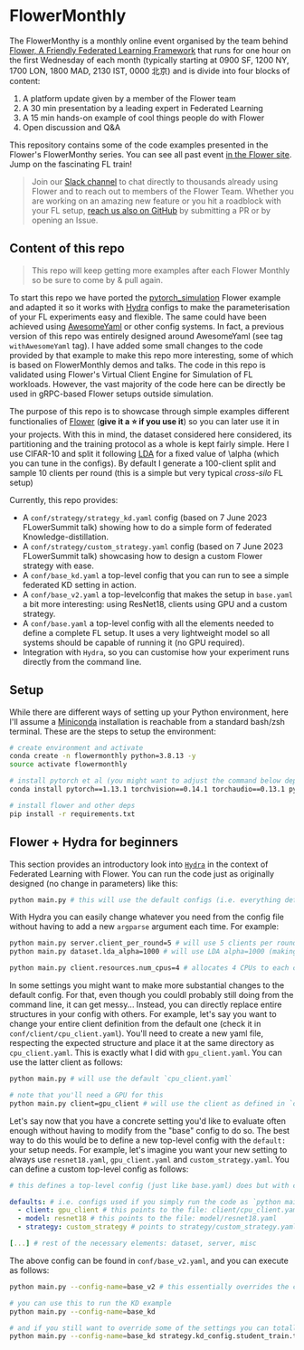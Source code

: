 # FlowerMonthly


The FlowerMonthy is a monthly online event organised by the team behind [Flower, A Friendly Federated Learning Framework](https://flower.dev/) that runs for one hour on the first Wednesday of each month (typically starting at 0900 SF, 1200 NY, 1700 LON, 1800 MAD, 2130 IST, 0000 北京) and is divide into four blocks of content:

  1. A platform update given by a member of the Flower team
  2. A 30 min presentation by a leading expert in Federated Learning
  3. A 15 min hands-on example of cool things people do with Flower
  4. Open discussion and Q&A

This repository contains some of the code examples presented in the Flower's FlowerMonthy series. You can see all past event [in the Flower site](https://flower.dev/conf/flower-monthly/). Jump on the fascinating FL train! 

> Join our [Slack channel](https://flower.dev/join-slack/) to chat directly to thousands already using Flower and to reach out to members of the Flower Team. Whether you are working on an amazing new feature or you hit a roadblock with your FL setup, [reach us also on GitHub](https://github.com/adap/flower) by submitting a PR or by opening an Issue.


## Content of this repo

> This repo will keep getting more examples after each Flower Monthly so be sure to come by & pull again.


To start this repo we have ported the [pytorch_simulation](https://github.com/adap/flower/tree/main/examples/simulation_pytorch) Flower example and adapted it so it works with [Hydra](https://hydra.cc/) configs to make the parameterisation of your FL experiments easy and flexible. The same could have been achieved using [AwesomeYaml](https://github.com/SamsungLabs/awesomeyaml) or other config systems. In fact, a previous version of this repo was entirely designed around AwesomeYaml (see tag `withAwesomeYaml` tag). I have added some small changes to the code provided by that example to make this repo more interesting, some of which is based on FlowerMonthly demos and talks. The code in this repo is validated using Flower's Virtual Client Engine for Simulation of FL workloads. However, the vast majority of the code here can be directly be used in gRPC-based Flower setups outside simulation.

The purpose of this repo is to showcase through simple examples different functionalies of [Flower](https://github.com/adap/flower) (**give it a :star: if you use it**) so you can later use it in your projects. With this in mind, the dataset considered here considered, its partitioning and the training protocol as a whole is kept fairly simple. Here I use CIFAR-10 and split it following [LDA](https://arxiv.org/abs/1909.06335) for a fixed value of \alpha (which you can tune in the configs). By default I generate a 100-client split and sample 10 clients per round (this is a simple but very typical _cross-silo_ FL setup)

Currently, this repo provides:

* A `conf/strategy/strategy_kd.yaml` config (based on 7 June 2023 FLowerSummit talk) showing how to do a simple form of federated Knowledge-distillation.
* A `conf/strategy/custom_strategy.yaml` config (based on 7 June 2023 FLowerSummit talk) showcasing how to design a custom Flower strategy with ease.
* A `conf/base_kd.yaml` a top-level config that you can run to see a simple federated KD setting in action.
* A `conf/base_v2.yaml` a top-levelconfig that makes the setup in `base.yaml` a bit more interesting: using ResNet18, clients using GPU and a custom strategy.
* A `conf/base.yaml` a top-level config with all the elements needed to define a complete FL setup. It uses a very lightweight model so all systems should be capable of running it (no GPU required).
* Integration with `Hydra`, so you can customise how your experiment runs directly from the command line.

## Setup

While there are different ways of setting up your Python environment, here I'll assume a [Miniconda](https://docs.conda.io/en/latest/miniconda.html) installation is reachable from a standard bash/zsh terminal. These are the steps to setup the environment:

```bash
# create environment and activate
conda create -n flowermonthly python=3.8.13 -y
source activate flowermonthly

# install pytorch et al (you might want to adjust the command below depending on your platform/OS: https://pytorch.org/get-started/locally/)
conda install pytorch==1.13.1 torchvision==0.14.1 torchaudio==0.13.1 pytorch-cuda=11.6 -c pytorch -c nvidia -y

# install flower and other deps
pip install -r requirements.txt
```


## Flower + Hydra for beginners

This section provides an introductory look into [`Hydra`](https://hydra.cc/) in the context of Federated Learning with Flower. You can run the code just as originally designed (no change in parameters) like this:
```bash
python main.py # this will use the default configs (i.e. everything defined in conf/base.yaml)
```

With Hydra you can easily change whatever you need from the config file without having to add a new `argparse` argument each time. For example:
```bash
python main.py server.client_per_round=5 # will use 5 clients per round instead of the default 10
python main.py dataset.lda_alpha=1000 # will use LDA alpha=1000 (making it IID) instead of the default value (1.0)

python main.py client.resources.num_cpus=4 # allocates 4 CPUs to each client (instead of the default 2 as defined in conf/client/cpu_client.yaml -- cpu_client is the default client to use as defined in conf/base.yaml->default.client)
```

In some settings you might want to make more substantial changes to the default config. For that, even though you couldl probably still doing from the command line, it can get messy... Instead, you can directly replace entire structures in your config with others. For example, let's say you want to change your entire client definition from the default one (check it in `conf/client/cpu_client.yaml`). You'll need to create a new yaml file, respecting the expected structure and place it at the same directory as `cpu_client.yaml`. This is exactly what I did with `gpu_client.yaml`. You can use the latter client as follows:
```bash
python main.py # will use the default `cpu_client.yaml`

# note that you'll need a GPU for this
python main.py client=gpu_client # will use the client as defined in `conf/client/gpu_client.yaml`
```

Let's say now that you have a concrete setting you'd like to evaluate often enough without having to modify from the "base" config to do so. The best way to do this would be to define a new top-level config with the `default:` your setup needs. For example, let's imagine you want your new setting to always use `resnet18.yaml`, `gpu_client.yaml` and `custom_strategy.yaml`. You can define a custom top-level config as follows:

```yaml
# this defines a top-level config (just like base.yaml) does but with changes to the `defaults` and the FL setup parameterised in `server:`

defaults: # i.e. configs used if you simply run the code as `python main.py`
  - client: gpu_client # this points to the file: client/cpu_client.yaml
  - model: resnet18 # this points to the file: model/resnet18.yaml
  - strategy: custom_strategy # points to strategy/custom_strategy.yaml

[...] # rest of the necessary elements: dataset, server, misc
```

The above config can be found in `conf/base_v2.yaml`, and you can execute as follows:

```bash
python main.py --config-name=base_v2 # this essentially overrides the config hardcoded in the @hydra decorator in the main.py

# you can use this to run the KD example
python main.py --config-name=base_kd

# and if you still want to override some of the settings you can totally do so as shown earlier in the readme
python main.py --config-name=base_kd strategy.kd_config.student_train.temperature=5 # will change the temperature used in FlowerClientWithKD's fit() method
```